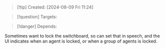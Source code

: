 
>[!tip] Created: [2024-08-09 Fri 11:24]

>[!question] Targets: 

>[!danger] Depends: 

Sometimes want to lock the switchboard, so can set that in speech, and the UI indicates when an agent is locked, or when a group of agents is locked.